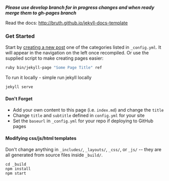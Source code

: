 ***Please use develop branch for in progress changes and when ready merge them to gh-pages branch***

Read the docs: http://bruth.github.io/jekyll-docs-template


### Get Started

Start by [creating a new post](http://jekyllrb.com/docs/posts/) one of the categories listed in `_config.yml`. It will appear in the navigation on the left once recompiled. Or use the supplied script to make creating pages easier:

```bash
ruby bin/jekyll-page "Some Page Title" ref
```

To run it locally - simple run jekyll locally
```bash
jekyll serve
```

#### Don't Forget

- Add your own content to this page (i.e. `index.md`) and change the `title`
- Change `title` and `subtitle` defined in `config.yml` for your site
- Set the `baseurl` in `_config.yml` for your repo if deploying to GitHub pages

#### Modifying css/js/html templates

Don't change anything in `_includes/`, `_layouts/`, `_css/`, or `_js/` -- they are all generated from source files inside `_build/`.

```
cd _build
npm install
npm start
```
